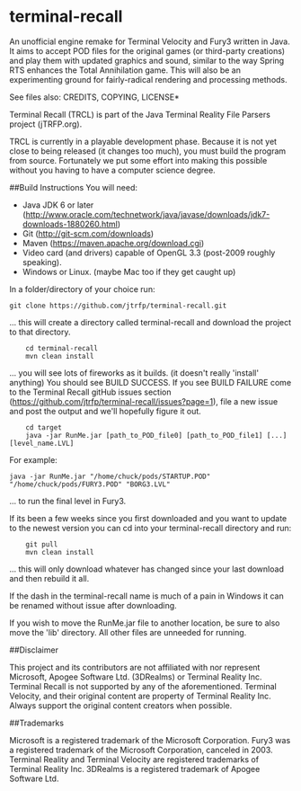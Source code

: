 terminal-recall
===============

An unofficial engine remake for Terminal Velocity and Fury3 written in Java. It aims to accept POD files for the original games (or third-party creations) and play them with updated graphics and sound, similar to the way Spring RTS enhances the Total Annihilation game. This will also be an experimenting ground for fairly-radical rendering and processing methods.

See files also: CREDITS, COPYING, LICENSE*

Terminal Recall (TRCL) is part of the Java Terminal Reality File Parsers project (jTRFP.org).

TRCL is currently in a playable development phase. Because it is not yet close to being released (it changes too much), you must build the program from source. Fortunately we put some effort into making this possible without you having to have a computer science degree.

##Build Instructions
You will need:
* Java JDK 6 or later (http://www.oracle.com/technetwork/java/javase/downloads/jdk7-downloads-1880260.html)
* Git (http://git-scm.com/downloads)
* Maven (https://maven.apache.org/download.cgi)
* Video card (and drivers) capable of OpenGL 3.3 (post-2009 roughly speaking).
* Windows or Linux. (maybe Mac too if they get caught up)

In a folder/directory of your choice run:
```
git clone https://github.com/jtrfp/terminal-recall.git
```
... this will create a directory called terminal-recall and download the project to that directory.
```
    cd terminal-recall
    mvn clean install
```

... you will see lots of fireworks as it builds. (it doesn't really 'install' anything)
You should see BUILD SUCCESS. If you see BUILD FAILURE come to the Terminal Recall gitHub issues section (https://github.com/jtrfp/terminal-recall/issues?page=1), file a new issue and post the output and we'll hopefully figure it out.
```
    cd target
    java -jar RunMe.jar [path_to_POD_file0] [path_to_POD_file1] [...] [level_name.LVL]
```

For example:
```
java -jar RunMe.jar "/home/chuck/pods/STARTUP.POD" "/home/chuck/pods/FURY3.POD" "BORG3.LVL"
```
... to run the final level in Fury3.

If its been a few weeks since you first downloaded and you want to update to the newest version you can cd into your terminal-recall directory and run:

```
    git pull
    mvn clean install
```

... this will only download whatever has changed since your last download and then rebuild it all.

If the dash in the terminal-recall name is much of a pain in Windows it can be renamed without issue after downloading.

If you wish to move the RunMe.jar file to another location, be sure to also move the 'lib' directory. All other files are unneeded for running.


##Disclaimer

This project and its contributors are not affiliated with nor represent Microsoft, Apogee Software Ltd. (3DRealms) or Terminal Reality Inc. Terminal Recall is not supported by any of the aforementioned. Terminal Velocity, and their original content are property of Terminal Reality Inc. Always support the original content creators when possible.

##Trademarks

Microsoft is a registered trademark of the Microsoft Corporation. Fury3 was a registered trademark of the Microsoft Corporation, canceled in 2003. Terminal Reality and Terminal Velocity are registered trademarks of Terminal Reality Inc. 3DRealms is a registered trademark of Apogee Software Ltd.

